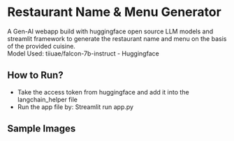 <h1>Restaurant Name & Menu Generator </h1>
<p>A Gen-AI webapp build with huggingface open source LLM models and streamlit framework to generate the restaurant name and menu on the basis of the provided cuisine.</br>
Model Used: tiiuae/falcon-7b-instruct - <a herf="https://huggingface.co/tiiuae/falcon-7b-instruct">Huggingface</a></br>

</p>
<h2>How to Run?</h2>
<p>
  <ul>
    <li>Take the access token from huggingface and add it into the langchain_helper file</li>
    <li>Run the app file by: Streamlit run app.py</li>
  </ul>
</p>
<h2>Sample Images</h2>

